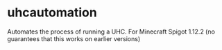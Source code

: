 # uhcautomation
Automates the process of running a UHC. For Minecraft Spigot 1.12.2 (no guarantees that this works on earlier versions)

